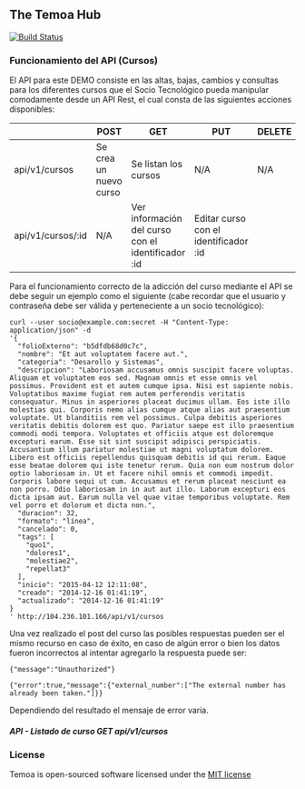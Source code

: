 ## The Temoa Hub

[![Build Status](https://travis-ci.org/wafto/temoa.svg)](https://travis-ci.org/wafto/temoa)

### Funcionamiento del API (Cursos)

El API para este DEMO consiste en las altas, bajas, cambios y consultas para los diferentes cursos que el Socio Tecnológico pueda manipular comodamente desde un API Rest, el cual consta de las siguientes acciones disponibles:

|                   | POST                   | GET                                                | PUT                                   | DELETE |
|-------------------|------------------------|----------------------------------------------------|---------------------------------------|--------|
| api/v1/cursos     | Se crea un nuevo curso | Se listan los cursos                               | N/A                                   | N/A    |
| api/v1/cursos/:id | N/A                    | Ver información del curso con el identificador :id | Editar curso con el identificador :id |        |

Para el funcionamiento correcto de la adicción del curso mediante el API se debe seguir un ejemplo como el siguiente (cabe recordar que el usuario y contraseña debe ser válida y perteneciente a un socio tecnológico):

```
curl --user socio@example.com:secret -H "Content-Type: application/json" -d
'{
  "folioExterno": "b5dfdb68d0c7c",
  "nombre": "Et aut voluptatem facere aut.",
  "categoria": "Desarollo y Sistemas",
  "descripcion": "Laboriosam accusamus omnis suscipit facere voluptas. Aliquam et voluptatem eos sed. Magnam omnis et esse omnis vel possimus. Provident est et autem cumque ipsa. Nisi est sapiente nobis. Voluptatibus maxime fugiat rem autem perferendis veritatis consequatur. Minus in asperiores placeat ducimus ullam. Eos iste illo molestias qui. Corporis nemo alias cumque atque alias aut praesentium voluptate. Ut blanditiis rem vel possimus. Culpa debitis asperiores veritatis debitis dolorem est quo. Pariatur saepe est illo praesentium commodi modi tempora. Voluptates et officiis atque est doloremque excepturi earum. Esse sit sint suscipit adipisci perspiciatis. Accusantium illum pariatur molestiae ut magni voluptatum dolorem. Libero est officiis repellendus quisquam debitis id qui rerum. Eaque esse beatae dolorem qui iste tenetur rerum. Quia non eum nostrum dolor optio laboriosam in. Ut et facere nihil omnis et commodi impedit. Corporis labore sequi ut cum. Accusamus et rerum placeat nesciunt ea non porro. Odio laboriosam in in aut aut illo. Laborum excepturi eos dicta ipsam aut. Earum nulla vel quae vitae temporibus voluptate. Rem vel porro et dolorum et dicta non.",
  "duracion": 32,
  "formato": "línea",
  "cancelado": 0,
  "tags": [
    "quo1",
    "dolores1",
    "molestiae2",
    "repellat3"
  ],
  "inicio": "2015-04-12 12:11:08",
  "creado": "2014-12-16 01:41:19",
  "actualizado": "2014-12-16 01:41:19"
}
' http://104.236.101.166/api/v1/cursos
```
Una vez realizado el post del curso las posibles respuestas pueden ser el mismo recurso en caso de éxito, en caso de algún error o bien los datos fueron incorrectos al intentar agregarlo la respuesta puede ser:

```
{"message":"Unauthorized"}
```

```
{"error":true,"message":{"external_number":["The external number has already been taken."]}}
```
Dependiendo del resultado el mensaje de error varia.

##### API - Listado de curso GET api/v1/cursos

### License

Temoa is open-sourced software licensed under the [MIT license](http://opensource.org/licenses/MIT)
